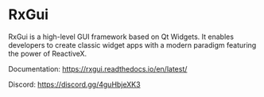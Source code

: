 # RxGui

RxGui is a high-level GUI framework based on Qt Widgets.
It enables developers to create classic widget apps
with a modern paradigm featuring the power of ReactiveX.

Documentation: https://rxgui.readthedocs.io/en/latest/

Discord: https://discord.gg/4guHbjeXK3


